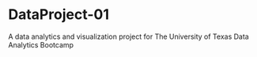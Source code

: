 # DataProject-01
A data analytics and visualization project for The University of Texas Data Analytics Bootcamp
